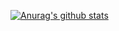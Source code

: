 [![Anurag's github stats](https://github-readme-stats.vercel.app/api?username=mie998&theme=dracula&show_icons=true&include_all_commits=true&count_private=true)](https://github.com/anuraghazra/github-readme-stats)

